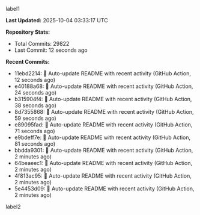 
label1 
<!-- ACTIVITY_START -->
**Last Updated:** 2025-10-04 03:33:17 UTC

**Repository Stats:**
- Total Commits: 29822
- Last Commit: 12 seconds ago

**Recent Commits:**
- 11ebd2214: 🤖 Auto-update README with recent activity (GitHub Action, 12 seconds ago)
- e40188a68: 🤖 Auto-update README with recent activity (GitHub Action, 24 seconds ago)
- b315904f4: 🤖 Auto-update README with recent activity (GitHub Action, 38 seconds ago)
- 8d7355868: 🤖 Auto-update README with recent activity (GitHub Action, 59 seconds ago)
- e89095fad: 🤖 Auto-update README with recent activity (GitHub Action, 71 seconds ago)
- e9bdeff7e: 🤖 Auto-update README with recent activity (GitHub Action, 81 seconds ago)
- bbdda9301: 🤖 Auto-update README with recent activity (GitHub Action, 2 minutes ago)
- 64beaeec1: 🤖 Auto-update README with recent activity (GitHub Action, 2 minutes ago)
- 4f813ac95: 🤖 Auto-update README with recent activity (GitHub Action, 2 minutes ago)
- 5e4453d09: 🤖 Auto-update README with recent activity (GitHub Action, 2 minutes ago)
<!-- ACTIVITY_END -->

label2
